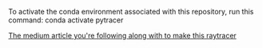 To activate the conda environment associated with this repository, run this command:
conda activate pytracer

[The medium article you're following along with to make this raytracer](https://medium.com/@www.seymour/coding-a-3d-ray-tracing-graphics-engine-from-scratch-f914c12bb162)